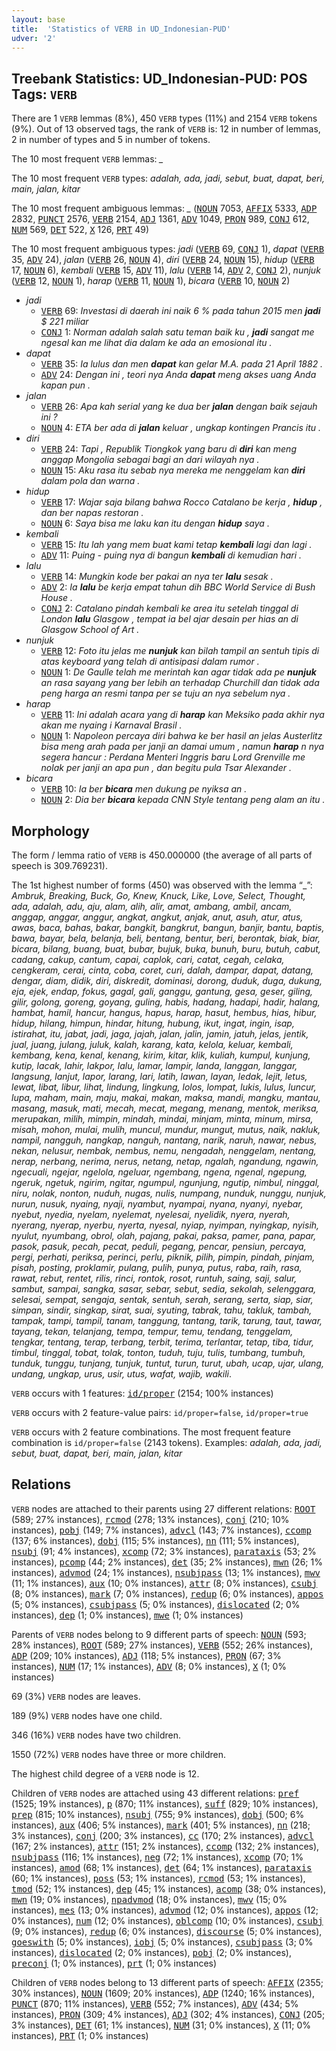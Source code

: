 ```yaml
---
layout: base
title:  'Statistics of VERB in UD_Indonesian-PUD'
udver: '2'
---
```


## Treebank Statistics: UD_Indonesian-PUD: POS Tags: `VERB`

There are 1 `VERB` lemmas (8%), 450 `VERB` types (11%) and 2154 `VERB` tokens (9%).
Out of 13 observed tags, the rank of `VERB` is: 12 in number of lemmas, 2 in number of types and 5 in number of tokens.

The 10 most frequent `VERB` lemmas: <em>_</em>

The 10 most frequent `VERB` types:  <em>adalah, ada, jadi, sebut, buat, dapat, beri, main, jalan, kitar</em>

The 10 most frequent ambiguous lemmas: <em>_</em> (<tt><a href="id_pud-pos-NOUN.html">NOUN</a></tt> 7053, <tt><a href="id_pud-pos-AFFIX.html">AFFIX</a></tt> 5333, <tt><a href="id_pud-pos-ADP.html">ADP</a></tt> 2832, <tt><a href="id_pud-pos-PUNCT.html">PUNCT</a></tt> 2576, <tt><a href="id_pud-pos-VERB.html">VERB</a></tt> 2154, <tt><a href="id_pud-pos-ADJ.html">ADJ</a></tt> 1361, <tt><a href="id_pud-pos-ADV.html">ADV</a></tt> 1049, <tt><a href="id_pud-pos-PRON.html">PRON</a></tt> 989, <tt><a href="id_pud-pos-CONJ.html">CONJ</a></tt> 612, <tt><a href="id_pud-pos-NUM.html">NUM</a></tt> 569, <tt><a href="id_pud-pos-DET.html">DET</a></tt> 522, <tt><a href="id_pud-pos-X.html">X</a></tt> 126, <tt><a href="id_pud-pos-PRT.html">PRT</a></tt> 49)

The 10 most frequent ambiguous types:  <em>jadi</em> (<tt><a href="id_pud-pos-VERB.html">VERB</a></tt> 69, <tt><a href="id_pud-pos-CONJ.html">CONJ</a></tt> 1), <em>dapat</em> (<tt><a href="id_pud-pos-VERB.html">VERB</a></tt> 35, <tt><a href="id_pud-pos-ADV.html">ADV</a></tt> 24), <em>jalan</em> (<tt><a href="id_pud-pos-VERB.html">VERB</a></tt> 26, <tt><a href="id_pud-pos-NOUN.html">NOUN</a></tt> 4), <em>diri</em> (<tt><a href="id_pud-pos-VERB.html">VERB</a></tt> 24, <tt><a href="id_pud-pos-NOUN.html">NOUN</a></tt> 15), <em>hidup</em> (<tt><a href="id_pud-pos-VERB.html">VERB</a></tt> 17, <tt><a href="id_pud-pos-NOUN.html">NOUN</a></tt> 6), <em>kembali</em> (<tt><a href="id_pud-pos-VERB.html">VERB</a></tt> 15, <tt><a href="id_pud-pos-ADV.html">ADV</a></tt> 11), <em>lalu</em> (<tt><a href="id_pud-pos-VERB.html">VERB</a></tt> 14, <tt><a href="id_pud-pos-ADV.html">ADV</a></tt> 2, <tt><a href="id_pud-pos-CONJ.html">CONJ</a></tt> 2), <em>nunjuk</em> (<tt><a href="id_pud-pos-VERB.html">VERB</a></tt> 12, <tt><a href="id_pud-pos-NOUN.html">NOUN</a></tt> 1), <em>harap</em> (<tt><a href="id_pud-pos-VERB.html">VERB</a></tt> 11, <tt><a href="id_pud-pos-NOUN.html">NOUN</a></tt> 1), <em>bicara</em> (<tt><a href="id_pud-pos-VERB.html">VERB</a></tt> 10, <tt><a href="id_pud-pos-NOUN.html">NOUN</a></tt> 2)


* <em>jadi</em>
  * <tt><a href="id_pud-pos-VERB.html">VERB</a></tt> 69: <em>Investasi di daerah ini naik 6 % pada tahun 2015 men <b>jadi</b> $ 221 miliar</em>
  * <tt><a href="id_pud-pos-CONJ.html">CONJ</a></tt> 1: <em>Norman adalah salah satu teman baik ku , <b>jadi</b> sangat me ngesal kan me lihat dia dalam ke ada an emosional itu .</em>
* <em>dapat</em>
  * <tt><a href="id_pud-pos-VERB.html">VERB</a></tt> 35: <em>Ia lulus dan men <b>dapat</b> kan gelar M.A. pada 21 April 1882 .</em>
  * <tt><a href="id_pud-pos-ADV.html">ADV</a></tt> 24: <em>Dengan ini , teori nya Anda <b>dapat</b> meng akses uang Anda kapan pun .</em>
* <em>jalan</em>
  * <tt><a href="id_pud-pos-VERB.html">VERB</a></tt> 26: <em>Apa kah serial yang ke dua ber <b>jalan</b> dengan baik sejauh ini ?</em>
  * <tt><a href="id_pud-pos-NOUN.html">NOUN</a></tt> 4: <em>ETA ber ada di <b>jalan</b> keluar , ungkap kontingen Prancis itu .</em>
* <em>diri</em>
  * <tt><a href="id_pud-pos-VERB.html">VERB</a></tt> 24: <em>Tapi , Republik Tiongkok yang baru di <b>diri</b> kan meng anggap Mongolia sebagai bagi an dari wilayah nya .</em>
  * <tt><a href="id_pud-pos-NOUN.html">NOUN</a></tt> 15: <em>Aku rasa itu sebab nya mereka me nenggelam kan <b>diri</b> dalam pola dan warna .</em>
* <em>hidup</em>
  * <tt><a href="id_pud-pos-VERB.html">VERB</a></tt> 17: <em>Wajar saja bilang bahwa Rocco Catalano be kerja , <b>hidup</b> , dan ber napas restoran .</em>
  * <tt><a href="id_pud-pos-NOUN.html">NOUN</a></tt> 6: <em>Saya bisa me laku kan itu dengan <b>hidup</b> saya .</em>
* <em>kembali</em>
  * <tt><a href="id_pud-pos-VERB.html">VERB</a></tt> 15: <em>Itu lah yang mem buat kami tetap <b>kembali</b> lagi dan lagi .</em>
  * <tt><a href="id_pud-pos-ADV.html">ADV</a></tt> 11: <em>Puing - puing nya di bangun <b>kembali</b> di kemudian hari .</em>
* <em>lalu</em>
  * <tt><a href="id_pud-pos-VERB.html">VERB</a></tt> 14: <em>Mungkin kode ber pakai an nya ter <b>lalu</b> sesak .</em>
  * <tt><a href="id_pud-pos-ADV.html">ADV</a></tt> 2: <em>Ia <b>lalu</b> be kerja empat tahun dih BBC World Service di Bush House .</em>
  * <tt><a href="id_pud-pos-CONJ.html">CONJ</a></tt> 2: <em>Catalano pindah kembali ke area itu setelah tinggal di London <b>lalu</b> Glasgow , tempat ia bel ajar desain per hias an di Glasgow School of Art .</em>
* <em>nunjuk</em>
  * <tt><a href="id_pud-pos-VERB.html">VERB</a></tt> 12: <em>Foto itu jelas me <b>nunjuk</b> kan bilah tampil an sentuh tipis di atas keyboard yang telah di antisipasi dalam rumor .</em>
  * <tt><a href="id_pud-pos-NOUN.html">NOUN</a></tt> 1: <em>De Gaulle telah me merintah kan agar tidak ada pe <b>nunjuk</b> an rasa sayang yang ber lebih an terhadap Churchill dan tidak ada peng harga an resmi tanpa per se tuju an nya sebelum nya .</em>
* <em>harap</em>
  * <tt><a href="id_pud-pos-VERB.html">VERB</a></tt> 11: <em>Ini adalah acara yang di <b>harap</b> kan Meksiko pada akhir nya akan me nyaing i Karnaval Brasil .</em>
  * <tt><a href="id_pud-pos-NOUN.html">NOUN</a></tt> 1: <em>Napoleon percaya diri bahwa ke ber hasil an jelas Austerlitz bisa meng arah pada per janji an damai umum , namun <b>harap</b> n nya segera hancur : Perdana Menteri Inggris baru Lord Grenville me nolak per janji an apa pun , dan begitu pula Tsar Alexander .</em>
* <em>bicara</em>
  * <tt><a href="id_pud-pos-VERB.html">VERB</a></tt> 10: <em>Ia ber <b>bicara</b> men dukung pe nyiksa an .</em>
  * <tt><a href="id_pud-pos-NOUN.html">NOUN</a></tt> 2: <em>Dia ber <b>bicara</b> kepada CNN Style tentang peng alam an itu .</em>

## Morphology

The form / lemma ratio of `VERB` is 450.000000 (the average of all parts of speech is 309.769231).

The 1st highest number of forms (450) was observed with the lemma “_”: <em>Ambruk, Breaking, Buck, Go, Knew, Knuck, Like, Love, Select, Thought, ada, adalah, adu, aju, alam, alih, alir, amat, ambang, ambil, ancam, anggap, anggar, anggur, angkat, angkut, anjak, anut, asuh, atur, atus, awas, baca, bahas, bakar, bangkit, bangkrut, bangun, banjir, bantu, baptis, bawa, bayar, bela, belanja, beli, bentang, bentur, beri, berontak, biak, biar, bicara, bilang, buang, buat, bubar, bujuk, buka, bunuh, buru, butuh, cabut, cadang, cakup, cantum, capai, caplok, cari, catat, cegah, celaka, cengkeram, cerai, cinta, coba, coret, curi, dalah, dampar, dapat, datang, dengar, diam, didik, diri, diskredit, dominasi, dorong, duduk, duga, dukung, eja, ejek, endap, fokus, gagal, gali, ganggu, gantung, gesa, geser, giling, gilir, golong, goreng, goyang, guling, habis, hadang, hadapi, hadir, halang, hambat, hamil, hancur, hangus, hapus, harap, hasut, hembus, hias, hibur, hidup, hilang, himpun, hindar, hitung, hubung, ikut, ingat, ingin, isap, istirahat, itu, jabat, jadi, jaga, jajah, jalan, jalin, jamin, jatuh, jelas, jentik, jual, juang, julang, juluk, kalah, karang, kata, kelola, keluar, kembali, kembang, kena, kenal, kenang, kirim, kitar, klik, kuliah, kumpul, kunjung, kutip, lacak, lahir, lakpor, lalu, lamar, lampir, landa, langgan, langgar, langsung, lanjut, lapor, larang, lari, latih, lawan, layan, ledak, lejit, letus, lewat, libat, libur, lihat, lindung, lingkung, lolos, lompat, lukis, lulus, luncur, lupa, maham, main, maju, makai, makan, maksa, mandi, mangku, mantau, masang, masuk, mati, mecah, mecat, megang, menang, mentok, meriksa, merupakan, milih, mimpin, mindah, mindai, minjam, minta, minum, mirsa, misah, mohon, mulai, mulih, muncul, mundur, mungut, mutus, naik, nakluk, nampil, nangguh, nangkap, nanguh, nantang, narik, naruh, nawar, nebus, nekan, nelusur, nembak, nembus, nemu, nengadah, nenggelam, nentang, nerap, nerbang, nerima, nerus, netang, netap, ngalah, ngandung, ngawin, ngecuali, ngejar, ngelola, ngeluar, ngembang, ngena, ngenal, ngepung, ngeruk, ngetuk, ngirim, ngitar, ngumpul, ngunjung, ngutip, nimbul, ninggal, niru, nolak, nonton, nuduh, nugas, nulis, numpang, nunduk, nunggu, nunjuk, nurun, nusuk, nyaing, nyaji, nyambut, nyampai, nyana, nyanyi, nyebar, nyebut, nyedia, nyelam, nyelemat, nyelesai, nyelidik, nyera, nyerah, nyerang, nyerap, nyerbu, nyerta, nyesal, nyiap, nyimpan, nyingkap, nyisih, nyulut, nyumbang, obrol, olah, pajang, pakai, paksa, pamer, pana, papar, pasok, pasuk, pecah, pecat, peduli, pegang, pencar, pensiun, percaya, pergi, perhati, periksa, perinci, perlu, piknik, pilih, pimpin, pindah, pinjam, pisah, posting, proklamir, pulang, pulih, punya, putus, raba, raih, rasa, rawat, rebut, rentet, rilis, rinci, rontok, rosot, runtuh, saing, saji, salur, sambut, sampai, sangka, sasar, sebar, sebut, sedia, sekolah, selenggara, selesai, sempat, sengaja, sentak, sentuh, serah, serang, serta, siap, siar, simpan, sindir, singkap, sirat, suai, syuting, tabrak, tahu, takluk, tambah, tampak, tampi, tampil, tanam, tanggung, tantang, tarik, tarung, taut, tawar, tayang, tekan, telanjang, tempa, tempur, temu, tendang, tenggelam, tengkar, tentang, terap, terbang, terbit, terima, terlantar, tetap, tiba, tidur, timbul, tinggal, tobat, tolak, tonton, tuduh, tuju, tulis, tumbang, tumbuh, tunduk, tunggu, tunjang, tunjuk, tuntut, turun, turut, ubah, ucap, ujar, ulang, undang, ungkap, urus, usir, utus, wafat, wajib, wakili</em>.

`VERB` occurs with 1 features: <tt><a href="id_pud-feat-id/proper.html">id/proper</a></tt> (2154; 100% instances)

`VERB` occurs with 2 feature-value pairs: `id/proper=false`, `id/proper=true`

`VERB` occurs with 2 feature combinations.
The most frequent feature combination is `id/proper=false` (2143 tokens).
Examples: <em>adalah, ada, jadi, sebut, buat, dapat, beri, main, jalan, kitar</em>


## Relations

`VERB` nodes are attached to their parents using 27 different relations: <tt><a href="id_pud-dep-ROOT.html">ROOT</a></tt> (589; 27% instances), <tt><a href="id_pud-dep-rcmod.html">rcmod</a></tt> (278; 13% instances), <tt><a href="id_pud-dep-conj.html">conj</a></tt> (210; 10% instances), <tt><a href="id_pud-dep-pobj.html">pobj</a></tt> (149; 7% instances), <tt><a href="id_pud-dep-advcl.html">advcl</a></tt> (143; 7% instances), <tt><a href="id_pud-dep-ccomp.html">ccomp</a></tt> (137; 6% instances), <tt><a href="id_pud-dep-dobj.html">dobj</a></tt> (115; 5% instances), <tt><a href="id_pud-dep-nn.html">nn</a></tt> (111; 5% instances), <tt><a href="id_pud-dep-nsubj.html">nsubj</a></tt> (91; 4% instances), <tt><a href="id_pud-dep-xcomp.html">xcomp</a></tt> (72; 3% instances), <tt><a href="id_pud-dep-parataxis.html">parataxis</a></tt> (53; 2% instances), <tt><a href="id_pud-dep-pcomp.html">pcomp</a></tt> (44; 2% instances), <tt><a href="id_pud-dep-det.html">det</a></tt> (35; 2% instances), <tt><a href="id_pud-dep-mwn.html">mwn</a></tt> (26; 1% instances), <tt><a href="id_pud-dep-advmod.html">advmod</a></tt> (24; 1% instances), <tt><a href="id_pud-dep-nsubjpass.html">nsubjpass</a></tt> (13; 1% instances), <tt><a href="id_pud-dep-mwv.html">mwv</a></tt> (11; 1% instances), <tt><a href="id_pud-dep-aux.html">aux</a></tt> (10; 0% instances), <tt><a href="id_pud-dep-attr.html">attr</a></tt> (8; 0% instances), <tt><a href="id_pud-dep-csubj.html">csubj</a></tt> (8; 0% instances), <tt><a href="id_pud-dep-mark.html">mark</a></tt> (7; 0% instances), <tt><a href="id_pud-dep-redup.html">redup</a></tt> (6; 0% instances), <tt><a href="id_pud-dep-appos.html">appos</a></tt> (5; 0% instances), <tt><a href="id_pud-dep-csubjpass.html">csubjpass</a></tt> (5; 0% instances), <tt><a href="id_pud-dep-dislocated.html">dislocated</a></tt> (2; 0% instances), <tt><a href="id_pud-dep-dep.html">dep</a></tt> (1; 0% instances), <tt><a href="id_pud-dep-mwe.html">mwe</a></tt> (1; 0% instances)

Parents of `VERB` nodes belong to 9 different parts of speech: <tt><a href="id_pud-pos-NOUN.html">NOUN</a></tt> (593; 28% instances), <tt><a href="id_pud-dep-ROOT.html">ROOT</a></tt> (589; 27% instances), <tt><a href="id_pud-pos-VERB.html">VERB</a></tt> (552; 26% instances), <tt><a href="id_pud-pos-ADP.html">ADP</a></tt> (209; 10% instances), <tt><a href="id_pud-pos-ADJ.html">ADJ</a></tt> (118; 5% instances), <tt><a href="id_pud-pos-PRON.html">PRON</a></tt> (67; 3% instances), <tt><a href="id_pud-pos-NUM.html">NUM</a></tt> (17; 1% instances), <tt><a href="id_pud-pos-ADV.html">ADV</a></tt> (8; 0% instances), <tt><a href="id_pud-pos-X.html">X</a></tt> (1; 0% instances)

69 (3%) `VERB` nodes are leaves.

189 (9%) `VERB` nodes have one child.

346 (16%) `VERB` nodes have two children.

1550 (72%) `VERB` nodes have three or more children.

The highest child degree of a `VERB` node is 12.

Children of `VERB` nodes are attached using 43 different relations: <tt><a href="id_pud-dep-pref.html">pref</a></tt> (1525; 19% instances), <tt><a href="id_pud-dep-p.html">p</a></tt> (870; 11% instances), <tt><a href="id_pud-dep-suff.html">suff</a></tt> (829; 10% instances), <tt><a href="id_pud-dep-prep.html">prep</a></tt> (815; 10% instances), <tt><a href="id_pud-dep-nsubj.html">nsubj</a></tt> (755; 9% instances), <tt><a href="id_pud-dep-dobj.html">dobj</a></tt> (500; 6% instances), <tt><a href="id_pud-dep-aux.html">aux</a></tt> (406; 5% instances), <tt><a href="id_pud-dep-mark.html">mark</a></tt> (401; 5% instances), <tt><a href="id_pud-dep-nn.html">nn</a></tt> (218; 3% instances), <tt><a href="id_pud-dep-conj.html">conj</a></tt> (200; 3% instances), <tt><a href="id_pud-dep-cc.html">cc</a></tt> (170; 2% instances), <tt><a href="id_pud-dep-advcl.html">advcl</a></tt> (167; 2% instances), <tt><a href="id_pud-dep-attr.html">attr</a></tt> (151; 2% instances), <tt><a href="id_pud-dep-ccomp.html">ccomp</a></tt> (132; 2% instances), <tt><a href="id_pud-dep-nsubjpass.html">nsubjpass</a></tt> (116; 1% instances), <tt><a href="id_pud-dep-neg.html">neg</a></tt> (72; 1% instances), <tt><a href="id_pud-dep-xcomp.html">xcomp</a></tt> (70; 1% instances), <tt><a href="id_pud-dep-amod.html">amod</a></tt> (68; 1% instances), <tt><a href="id_pud-dep-det.html">det</a></tt> (64; 1% instances), <tt><a href="id_pud-dep-parataxis.html">parataxis</a></tt> (60; 1% instances), <tt><a href="id_pud-dep-poss.html">poss</a></tt> (53; 1% instances), <tt><a href="id_pud-dep-rcmod.html">rcmod</a></tt> (53; 1% instances), <tt><a href="id_pud-dep-tmod.html">tmod</a></tt> (52; 1% instances), <tt><a href="id_pud-dep-dep.html">dep</a></tt> (45; 1% instances), <tt><a href="id_pud-dep-acomp.html">acomp</a></tt> (38; 0% instances), <tt><a href="id_pud-dep-mwn.html">mwn</a></tt> (19; 0% instances), <tt><a href="id_pud-dep-npadvmod.html">npadvmod</a></tt> (18; 0% instances), <tt><a href="id_pud-dep-mwv.html">mwv</a></tt> (15; 0% instances), <tt><a href="id_pud-dep-mes.html">mes</a></tt> (13; 0% instances), <tt><a href="id_pud-dep-advmod.html">advmod</a></tt> (12; 0% instances), <tt><a href="id_pud-dep-appos.html">appos</a></tt> (12; 0% instances), <tt><a href="id_pud-dep-num.html">num</a></tt> (12; 0% instances), <tt><a href="id_pud-dep-oblcomp.html">oblcomp</a></tt> (10; 0% instances), <tt><a href="id_pud-dep-csubj.html">csubj</a></tt> (9; 0% instances), <tt><a href="id_pud-dep-redup.html">redup</a></tt> (6; 0% instances), <tt><a href="id_pud-dep-discourse.html">discourse</a></tt> (5; 0% instances), <tt><a href="id_pud-dep-goeswith.html">goeswith</a></tt> (5; 0% instances), <tt><a href="id_pud-dep-iobj.html">iobj</a></tt> (5; 0% instances), <tt><a href="id_pud-dep-csubjpass.html">csubjpass</a></tt> (3; 0% instances), <tt><a href="id_pud-dep-dislocated.html">dislocated</a></tt> (2; 0% instances), <tt><a href="id_pud-dep-pobj.html">pobj</a></tt> (2; 0% instances), <tt><a href="id_pud-dep-preconj.html">preconj</a></tt> (1; 0% instances), <tt><a href="id_pud-dep-prt.html">prt</a></tt> (1; 0% instances)

Children of `VERB` nodes belong to 13 different parts of speech: <tt><a href="id_pud-pos-AFFIX.html">AFFIX</a></tt> (2355; 30% instances), <tt><a href="id_pud-pos-NOUN.html">NOUN</a></tt> (1609; 20% instances), <tt><a href="id_pud-pos-ADP.html">ADP</a></tt> (1240; 16% instances), <tt><a href="id_pud-pos-PUNCT.html">PUNCT</a></tt> (870; 11% instances), <tt><a href="id_pud-pos-VERB.html">VERB</a></tt> (552; 7% instances), <tt><a href="id_pud-pos-ADV.html">ADV</a></tt> (434; 5% instances), <tt><a href="id_pud-pos-PRON.html">PRON</a></tt> (309; 4% instances), <tt><a href="id_pud-pos-ADJ.html">ADJ</a></tt> (302; 4% instances), <tt><a href="id_pud-pos-CONJ.html">CONJ</a></tt> (205; 3% instances), <tt><a href="id_pud-pos-DET.html">DET</a></tt> (61; 1% instances), <tt><a href="id_pud-pos-NUM.html">NUM</a></tt> (31; 0% instances), <tt><a href="id_pud-pos-X.html">X</a></tt> (11; 0% instances), <tt><a href="id_pud-pos-PRT.html">PRT</a></tt> (1; 0% instances)

